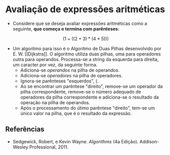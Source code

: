 # Avaliação de expressões aritméticas

- Considere que se deseja avaliar expressões aritméticas como a seguinte, **que começa e termina com parênteses**:

$$ (1 + ((2 + 3) *  (4 * 5)))$$
- Um algoritmo para isso é o Algoritmo de Duas Pilhas desenvolvido por E. W. [[Dijkstra]]. O algoritmo utiliza duas pilhas, uma para operadores outra para operandos. Processa-se a string da esquerda para direita, um caracter por vez, da seguinte forma. 
	- Adiciona-se *operandos* na pilha de operandos.
	- Adiciona-se *operadores* na pilha de operadores.
	- Ignora-se parênteses "esquerdos", (.
	- Ao se encontrar um parêntese "direito", remove-se um operador da pilha correspondente, remove-se o número adequado de operadores da pilha correspondente e adiciona-se o resultado da operação na pilha de operandos.
	- Após o processamento do útimo parêntese "direito", tem-se um único valor na pilha, que é o resultado da expressão.  

## Referências
- Sedgewick, Robert, e Kevin Wayne. _Algorithms_ (4a Edição). Addison-Wesley Professional, 2011.